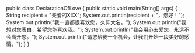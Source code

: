 public class DeclarationOfLove {
  public static void main(String[] args) {
    String recipient = "亲爱的XXX";
    System.out.println(recipient + "，您好！");
    System.out.println("我一直都很喜欢您，久仰大名。");
    System.out.println("我想对您表白，希望您能喜欢我。");
    System.out.println("我会用心去爱您，永远不会离开您。");
    System.out.println("请您给我一个机会，让我们开始一段美好的感情。");
  }
}
